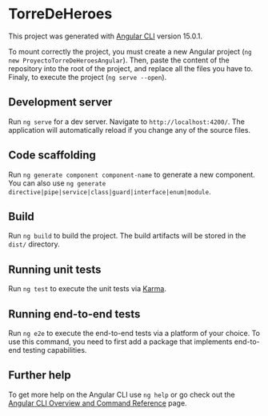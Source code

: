 # TorreDeHeroes

This project was generated with [Angular CLI](https://github.com/angular/angular-cli) version 15.0.1.

To mount correctly the project, you must create a new Angular project (`ng new ProyectoTorreDeHeroesAngular`). Then, paste the content of the repository into the root of the project, and replace all the files you have to. Finaly, to execute the project (`ng serve --open`).

## Development server

Run `ng serve` for a dev server. Navigate to `http://localhost:4200/`. The application will automatically reload if you change any of the source files.

## Code scaffolding

Run `ng generate component component-name` to generate a new component. You can also use `ng generate directive|pipe|service|class|guard|interface|enum|module`.

## Build

Run `ng build` to build the project. The build artifacts will be stored in the `dist/` directory.

## Running unit tests

Run `ng test` to execute the unit tests via [Karma](https://karma-runner.github.io).

## Running end-to-end tests

Run `ng e2e` to execute the end-to-end tests via a platform of your choice. To use this command, you need to first add a package that implements end-to-end testing capabilities.

## Further help

To get more help on the Angular CLI use `ng help` or go check out the [Angular CLI Overview and Command Reference](https://angular.io/cli) page.
